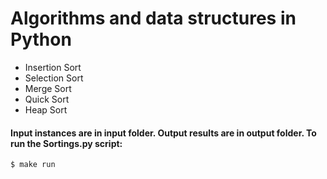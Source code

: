 # Algorithms and data structures in Python

* Insertion Sort
* Selection Sort
* Merge Sort
* Quick Sort
* Heap Sort

#### Input instances are in input folder. Output results are in output folder. To run the Sortings.py script:
```
$ make run
```


